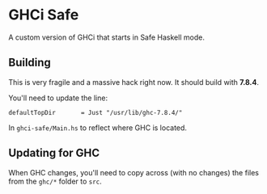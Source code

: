 # GHCi Safe

A custom version of GHCi that starts in Safe Haskell mode.

## Building

This is very fragile and a massive hack right now. It should build with
**7.8.4**.

You'll need to update the line:

```
defaultTopDir       = Just "/usr/lib/ghc-7.8.4/"
```

In `ghci-safe/Main.hs` to reflect where GHC is located.

##  Updating for GHC

When GHC changes, you'll need to copy across (with no changes) the files from
the `ghc/*` folder to `src`.

